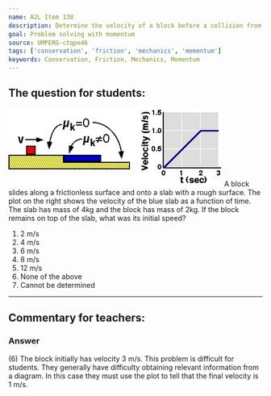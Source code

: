 ```yaml
---
name: A2L Item 138
description: Determine the velocity of a block before a collision from information about the final state of the system.
goal: Problem solving with momentum
source: UMPERG-ctqpe46
tags: ['conservation', 'friction', 'mechanics', 'momentum']
keywords: Conservation, Friction, Mechanics, Momentum
---
```


## The question for students:

![Item138_fig1.gif](../images/Item138_fig1.gif) A
block slides along a frictionless surface and onto a slab with a rough
surface.  The plot on the right shows the velocity of the blue slab as a
function of time.  The slab has mass of 4kg and the block has mass of
2kg.  If the block remains on top of the slab, what was its initial
speed?

1. 2 m/s
2. 4 m/s
3. 6 m/s
4. 8 m/s
5. 12 m/s
6. None of the above
7. Cannot be determined




<hr/>

## Commentary for teachers:

### Answer 

(6) The block initially has velocity 3 m/s. This problem is
difficult for students. They generally have difficulty obtaining
relevant information from a diagram. In this case they must use the plot
to tell that the final velocity is 1 m/s.

